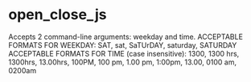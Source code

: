 # open_close_js

Accepts 2 command-line arguments: weekday and time.
ACCEPTABLE FORMATS FOR WEEKDAY: SAT, sat, SaTUrDAY, saturday, SATURDAY
ACCEPTABLE FORMATS FOR TIME (case insensitive): 1300, 1300 hrs, 1300hrs, 13.00hrs, 100PM, 100 pm, 1.00 pm, 1:00pm, 13.00, 0100 am, 0200am
